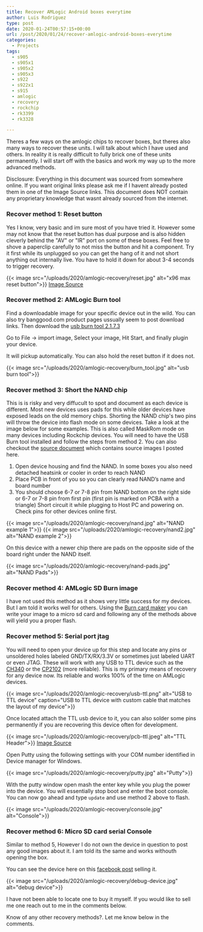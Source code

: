 ```yaml
---
title: Recover AMLogic Android boxes everytime
author: Luis Rodriguez
type: post
date: 2020-01-24T00:57:15+00:00
url: /post/2020/01/24/recover-amlogic-android-boxes-everytime
categories:
  - Projects
tags:
  - s905
  - s905x1
  - s905x2
  - s905x3
  - s922
  - s922x1
  - s915
  - amlogic
  - recovery
  - rockchip
  - rk3399
  - rk3328

---
```


Theres a few ways on the amlogic chips to recover boxes, but theres also many ways to recover these units. I will talk about which I have used and others. In reality it is really difficult to fully brick one of these units permanently. I will start off with the basics and work my way up to the more advanced methods. 

Disclosure:
Everything in this document was sourced from somewhere online. If you want original links please ask me if I havent already posted them in one of the Image Source links. This document does NOT contain any proprietary knowledge that wasnt already sourced from the internet.

<!--more-->

### Recover method 1: Reset button

Yes I know, very basic and im sure most of you have tried it. However some may not know that the reset button has dual purpose and is also hidden cleverly behind the "AV" or "IR" port on some of these boxes. Feel free to shove a paperclip carefully to not miss the button and hit a component. Try it first while its unplugged so you can get the hang of it and not short anything out internally live. You have to hold it down for about 3-4 seconds to trigger recovery.

{{< image src="/uploads/2020/amlogic-recovery/reset.jpg" alt="x96 max reset button">}}
[Image Source](https://thesimplicitypost.com/all-methods-custom-rom-install/)

### Recover method 2: AMLogic Burn tool

Find a downloadable image for your specific device out in the wild. You can also try banggood.com product pages ussually seem to post download links. Then download the [usb burn tool 2.1.7.3](https://downloads.techreanimate.com/kifuob)

Go to File -> import image, Select your image, Hit Start, and finally plugin your device.

It will pickup automatically. You can also hold the reset button if it does not.

{{< image src="/uploads/2020/amlogic-recovery/burn_tool.jpg" alt="usb burn tool">}}

### Recover method 3: Short the NAND chip

This is is risky and very diffucult to spot and document as each device is different. Most new devices uses pads for this while older devices have exposed leads on the old memory chips. Shorting the NAND chip's two pins will throw the device into flash mode on some devices. Take a look at the image below for some examples. This is also called MaskRom mode on many devices including Rockchip devices. You will need to have the USB Burn tool installed and follow the steps from method 2. You can also checkout the [source document](https://forum.freaktab.com/forum/main-category/main-forum/637675-nand-chip-mask-rom-mode-short-location) which contains source images I posted here.

   
1. Open device housing and find the NAND. In some boxes you also need detached heatsink or cooler in order to reach NAND
2. Place PCB in front of you so you can clearly read NAND’s name and board number
3. You should choose 6-7 or 7-8 pin from NAND bottom on the right side or 6-7 or 7-8 pin from first pin (first pin is marked on PCBA with a triangle) Short circuit it while plugging to Host PC and powering on. Check pins for other devices online first.

{{< image src="/uploads/2020/amlogic-recovery/nand.jpg" alt="NAND example 1">}}
{{< image src="/uploads/2020/amlogic-recovery/nand2.jpg" alt="NAND example 2">}}

On this device with a newer chip there are pads on the opposite side of the board right under the NAND itself.

{{< image src="/uploads/2020/amlogic-recovery/nand-pads.jpg" alt="NAND Pads">}}


### Recover method 4: AMLogic SD Burn image

I have not used this method as it shows very little success for my devices. But I am told it works well for others. Using the [Burn card maker](https://downloads.techreanimate.com/hwpjdn) you can write your image to a micro sd card and following any of the methods above will yield you a proper flash.

### Recover method 5: Serial port jtag

You will need to open your device up for this step and locate any pins or unsoldered holes labeled GND/TX/RX/3.3V or sometimes just labeled UART or even JTAG. These will work with any USB to TTL device such as the [CH340](https://www.amazon.com/s?k=ch340+usb) or the [CP2102](https://www.amazon.com/s?k=CP2102+usb) (more reliable). This is my primary means of recovery for any device now. Its reliable and works 100% of the time on AMLogic devices.

{{< image src="/uploads/2020/amlogic-recovery/usb-ttl.png" alt="USB to TTL device" caption="USB to TTL device with custom cable that matches the layout of my device">}}

Once located attach the TTL usb device to it, you can also solder some pins permanently if you are recovering this device often for development.

{{< image src="/uploads/2020/amlogic-recovery/pcb-ttl.jpeg" alt="TTL Header">}}
[Image Source](https://forum.armbian.com/topic/9285-proof-of-concept-realtek-1295/page/5/)

Open Putty using the following settings with your COM number identified in Device manager for Windows.

{{< image src="/uploads/2020/amlogic-recovery/putty.jpg" alt="Putty">}}

With the putty window open mash the enter key while you plug the power into the device. You will essentially stop boot and enter the boot console. You can now go ahead and type `update` and use method 2 above to flash.

{{< image src="/uploads/2020/amlogic-recovery/console.jpg" alt="Console">}}


### Recover method 6: Micro SD card serial Console

Similar to method 5, However I do not own the device in question to post any good images about it. I am told its the same and works withouth opening the box. 

You can see the device here on this [facebook post](https://www.facebook.com/tanix.box/posts/developers-and-geeks-something-interesting-here-debug-now-your-amlogic-device-wi/1210753889057831/) selling it. 


{{< image src="/uploads/2020/amlogic-recovery/debug-device.jpg" alt="debug device">}}

I have not been able to locate one to buy it myself. If you would like to sell me one reach out to me in the comments below.


Know of any other recovery methods?. Let me know below in the comments.
